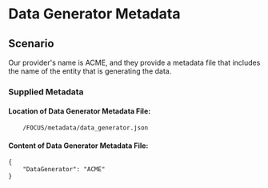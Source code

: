 # Data Generator Metadata

## Scenario

Our provider's name is ACME, and they provide a metadata file that includes the name of the entity that is generating the data.

### Supplied Metadata

#### Location of Data Generator Metadata File: 

```
    /FOCUS/metadata/data_generator.json
```

#### Content of Data Generator Metadata File: 

```
{
    "DataGenerator": "ACME"
}
```